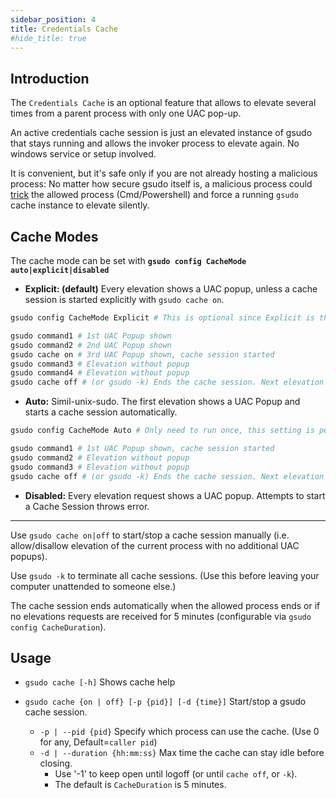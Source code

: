 ```yaml
---
sidebar_position: 4
title: Credentials Cache
#hide_title: true
---
```


## Introduction

The `Credentials Cache` is an optional feature that allows to elevate several times from a parent process with only one UAC pop-up.  

An active credentials cache session is just an elevated instance of gsudo that stays running and allows the invoker process to elevate again. No windows service or setup involved.

It is convenient, but it's safe only if you are not already hosting a malicious process: No matter how secure gsudo itself is, a malicious process could [trick](https://en.wikipedia.org/wiki/DLL_injection#Approaches_on_Microsoft_Windows) the allowed process (Cmd/Powershell) and force a running `gsudo` cache instance to elevate silently.

## Cache Modes

The cache mode can be set with **`gsudo config CacheMode auto|explicit|disabled`**

- **Explicit: (default)** Every elevation shows a UAC popup, unless a cache session is started explicitly with `gsudo cache on`.

```powershell
gsudo config CacheMode Explicit # This is optional since Explicit is the default.

gsudo command1 # 1st UAC Popup shown
gsudo command2 # 2nd UAC Popup shown
gsudo cache on # 3rd UAC Popup shown, cache session started
gsudo command3 # Elevation without popup 
gsudo command4 # Elevation without popup 
gsudo cache off # (or gsudo -k) Ends the cache session. Next elevation will show a UAC popup.
```

- **Auto:** Simil-unix-sudo. The first elevation shows a UAC Popup and starts a cache session automatically.

```powershell
gsudo config CacheMode Auto # Only need to run once, this setting is persistent.

gsudo command1 # 1st UAC Popup shown, cache session started
gsudo command2 # Elevation without popup
gsudo command3 # Elevation without popup 
gsudo cache off # (or gsudo -k) Ends the cache session. Next elevation will show a UAC popup.
```

- **Disabled:** Every elevation request shows a UAC popup. Attempts to start a Cache Session throws error.

---

Use `gsudo cache on|off` to start/stop a cache session manually (i.e. allow/disallow elevation of the current process with no additional UAC popups).

Use `gsudo -k` to terminate all cache sessions. (Use this before leaving your computer unattended to someone else.)

The cache session ends automatically when the allowed process ends or if no elevations requests are received for 5 minutes (configurable via `gsudo config CacheDuration`).

## Usage

- `gsudo cache [-h]`              Shows cache help
- `gsudo cache {on | off} [-p {pid}] [-d {time}]`   Start/stop a gsudo cache session.

  - `-p | --pid {pid}`            Specify which process can use the cache. (Use 0 for any, Default=`caller pid`)
  - `-d | --duration {hh:mm:ss}`  Max time the cache can stay idle before closing.
    - Use '-1' to keep open until logoff (or until `cache off`, or `-k`).
    - The default is `CacheDuration` is 5 minutes.
